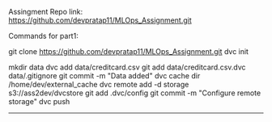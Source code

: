 Assingment Repo link: https://github.com/devpratap11/MLOps_Assignment.git

Commands for part1:

git clone https://github.com/devpratap11/MLOps_Assignment.git
dvc init

mkdir data
dvc add data/creditcard.csv
git add data/creditcard.csv.dvc data/.gitignore
git commit -m "Data added"
dvc cache dir /home/dev/external_cache
dvc remote add -d storage s3://ass2dev/dvcstore
git add .dvc/config
git commit -m "Configure remote storage"
dvc push

----------------------------------------------------------------------
